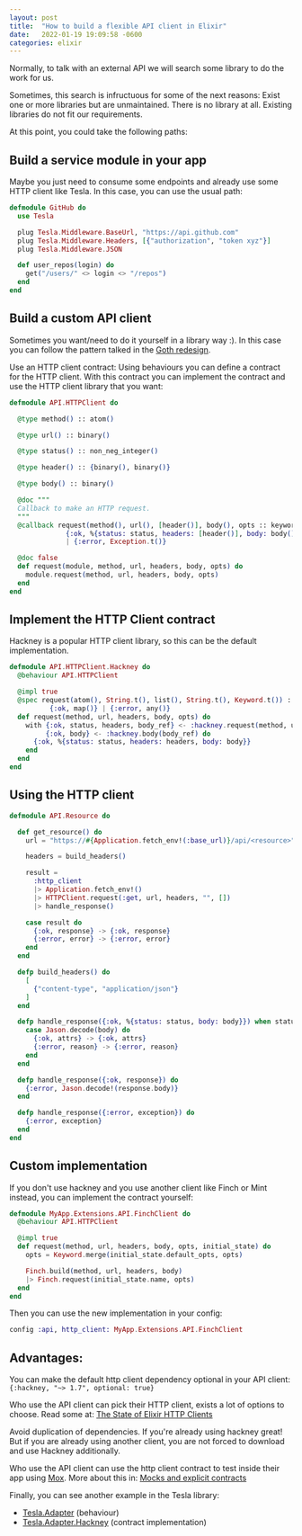 ```yaml
---
layout: post
title:  "How to build a flexible API client in Elixir"
date:   2022-01-19 19:09:58 -0600
categories: elixir
---
```


Normally, to talk with an external API we will search some library to do the work for us.

Sometimes, this search is infructuous for some of the next reasons:
Exist one or more libraries but are unmaintained.
There is no library at all.
Existing libraries do not fit our requirements.

At this point, you could take the following paths:

## Build a service module in your app
Maybe you just need to consume some endpoints and already use some HTTP client like Tesla. In this case, you can use the usual path:

```elixir
defmodule GitHub do
  use Tesla

  plug Tesla.Middleware.BaseUrl, "https://api.github.com"
  plug Tesla.Middleware.Headers, [{"authorization", "token xyz"}]
  plug Tesla.Middleware.JSON

  def user_repos(login) do
    get("/users/" <> login <> "/repos")
  end
end
```

## Build a custom API client

Sometimes you want/need to do it yourself in a library way :). In this case you can follow the pattern talked in the [Goth redesign](https://dashbit.co/blog/goth-redesign).

Use an HTTP client contract:
Using behaviours you can define a contract for the HTTP client. With this contract you can implement the contract and use the HTTP client library that you want:

```elixir
defmodule API.HTTPClient do

  @type method() :: atom()

  @type url() :: binary()

  @type status() :: non_neg_integer()

  @type header() :: {binary(), binary()}

  @type body() :: binary()

  @doc """
  Callback to make an HTTP request.
  """
  @callback request(method(), url(), [header()], body(), opts :: keyword()) ::
              {:ok, %{status: status, headers: [header()], body: body()}}
              | {:error, Exception.t()}

  @doc false
  def request(module, method, url, headers, body, opts) do
    module.request(method, url, headers, body, opts)
  end
end
```

## Implement the HTTP Client contract

Hackney is a popular HTTP client library, so this can be the default implementation.

```elixir
defmodule API.HTTPClient.Hackney do
  @behaviour API.HTTPClient

  @impl true
  @spec request(atom(), String.t(), list(), String.t(), Keyword.t()) ::
          {:ok, map()} | {:error, any()}
  def request(method, url, headers, body, opts) do
    with {:ok, status, headers, body_ref} <- :hackney.request(method, url, headers, body, opts),
         {:ok, body} <- :hackney.body(body_ref) do
      {:ok, %{status: status, headers: headers, body: body}}
    end
  end
end
```

## Using the HTTP client

```elixir
defmodule API.Resource do

  def get_resource() do
    url = "https://#{Application.fetch_env!(:base_url)}/api/<resource>"

    headers = build_headers()

    result =
      :http_client
      |> Application.fetch_env!()
      |> HTTPClient.request(:get, url, headers, "", [])
      |> handle_response()

    case result do
      {:ok, response} -> {:ok, response}
      {:error, error} -> {:error, error}
    end
  end

  defp build_headers() do
    [
      {"content-type", "application/json"}
    ]
  end

  defp handle_response({:ok, %{status: status, body: body}}) when status in [200, 201] do
    case Jason.decode(body) do
      {:ok, attrs} -> {:ok, attrs}
      {:error, reason} -> {:error, reason}
    end
  end

  defp handle_response({:ok, response}) do
    {:error, Jason.decode!(response.body)}
  end

  defp handle_response({:error, exception}) do
    {:error, exception}
  end
end
```

## Custom implementation

If you don't use hackney and you use another client like Finch or Mint instead, you can implement the contract yourself:

```elixir
defmodule MyApp.Extensions.API.FinchClient do
  @behaviour API.HTTPClient

  @impl true
  def request(method, url, headers, body, opts, initial_state) do
    opts = Keyword.merge(initial_state.default_opts, opts)

    Finch.build(method, url, headers, body)
    |> Finch.request(initial_state.name, opts)
  end
end
```

Then you can use the new implementation in your config:

```elixir
config :api, http_client: MyApp.Extensions.API.FinchClient
```



## Advantages:

You can make the default http client dependency optional in your API client: `{:hackney, "~> 1.7", optional: true}`

Who use the API client can pick their HTTP client, exists a lot of options to choose. Read some at: [The State of Elixir HTTP Clients](https://blog.appsignal.com/2020/07/28/the-state-of-elixir-http-clients.html)

Avoid duplication of dependencies. If you're already using hackney great! But if you are already using another client, you are not forced to download and use Hackney additionally.

Who use the API client can use the http client contract to test inside their app using [Mox](https://github.com/dashbitco/mox). More about this in: [Mocks and explicit contracts](http://blog.plataformatec.com.br/2015/10/mocks-and-explicit-contracts/)


Finally, you can see another example in the Tesla library:
- [Tesla.Adapter](https://github.com/teamon/tesla/blob/c1e0f2d031eb87a207db33333b8d4afc58384e87/lib/tesla.ex#L127) (behaviour)
- [Tesla.Adapter.Hackney](https://github.com/teamon/tesla/blob/master/lib/tesla/adapter/hackney.ex) (contract implementation)
